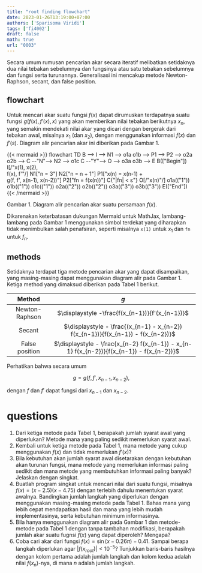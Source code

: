```yaml
---
title: "root finding flowchart"
date: 2023-01-26T13:19:00+07:00
authors: ['Sparisoma Viridi']
tags: ['fi4002']
draft: false
math: true
url: "0003"
---
```

Secara umum rumusan pencarian akar secara iteratif melibatkan setidaknya dua nilai tebakan sebelumnya dan fungsinya atau satu tebakan sebelumnya dan fungsi serta turunannya. Generalisasi ini mencakup metode Newton-Raphson, secant, dan false position.

## flowchart
Untuk mencari akar suatu fungsi $f(x)$ dapat dirumuskan terdapatnya suatu fungsi $g(f(x), f'(x), x)$ yang akan memberikan nilai tebakan berikutnya $x_n$, yang semakin mendekati nilai akar yang dicari dengan bergerak dari tebakan awal, misalnya $x_1$ (dan $x_2$), dengan menggunakan informasi $f(x)$ dan $f'(s)$. Diagram alir pencarian akar ini diberikan pada Gambar 1.

{{< mermaid >}}
flowchart TD
  B --> I --> N1 --> o1a
  o1b --> P1 --> P2 --> o2a
  o2b --> C --"N"--> N2 --> o1c
  C --"Y"--> O --> o3a
  o3b --> E
  B(["Begin"])
  I[/"x(1), x(2),<br>f(x), f'"/]
  N1["n = 3"]
  N2["n = n + 1"]
  P1["x(n) = x(n-1) +<br>g(f, f', x(n-1), x(n-2))"]
  P2["fn = f(x(n))"]
  C{"|fn| < &epsilon;"}
  O[/"x(n)"/]
  o1a(("1"))
  o1b(("1"))
  o1c(("1"))
  o2a(("2"))
  o2b(("2"))
  o3a(("3"))
  o3b(("3"))
  E(["End"])
{{< /mermaid >}}

Gambar 1. Diagram alir pencarian akar suatu persamaan $f(x)$.

Dikarenakan keterbatasan dukungan Mermaid untuk MathJax, lambang-lambang pada Gambar 1 menggunakan simbol terdekat yang diharapkan tidak menimbulkan salah penafsiran, seperti misalnya `x(1)` untuk $x_1$ dan `fn` untuk $f_n$.


## methods
Setidaknya terdapat tiga metode pencarian akar yang dapat disampaikan, yang masing-masing dapat menggunakan diagram alir pada Gambar 1. Ketiga method yang dimaksud diberikan pada Tabel 1 berikut.

Method | $g$
:-: | :-:
Newton-Raphson | $\displaystyle -\frac{f(x_{n-1})}{f'(x_{n-1})}$
Secant | $\displaystyle - \frac{(x_{n-1} - x_{n-2}) f(x_{n-1})}{f(x_{n-1}) - f(x_{n-2})}$
False position | $\displaystyle - \frac{x_{n-2} f(x_{n-1}) - x_{n-1} f(x_{n-2})}{f(x_{n-1}) - f(x_{n-2})}$

Perhatikan bahwa secara umum

$$\tag{1}
g = g(f, f', x_{n-1}, x_{n-2}),
$$

dengan $f$ dan $f'$ dapat fungsi dari $x_{n-1}$ dan $x_{n-2}$.


# questions
1. Dari ketiga metode pada Tabel 1, berapakah jumlah syarat awal yang diperlukan? Metode mana yang paling sedikit memerlukan syarat awal.
2. Kembali untuk ketiga metode pada Tabel 1, mana metode yang cukup menggunakan $f(x)$ dan tidak memerlukan $f'(x)$?
3. Bila kebutuhan akan jumlah syarat awal disetarakan dengan kebutuhan akan turunan fungsi, mana metode yang memerlukan informasi paling sedikit dan mana metode yang membutuhkan informasi paling banyak? Jelaskan dengan singkat.
4. Buatlah program singkat untuk mencari nilai dari suatu fungsi, misalnya $f(x) = (x - 2.5)(x - 4.75)$ dengan terlebih dahulu menentukan syarat awalnya. Bandingkan jumlah langkah yang diperlukan dengan menggunakan masing-masing metode pada Tabel 1. Bahas mana yang lebih cepat mendapatkan hasil dan mana yang lebih mudah implementasinya, serta kebutuhan minimum informasinya.
5. Bila hanya menggunakan diagram alir pada Gambar 1 dan metode-metode pada Tabel 1 dengan tanpa tambahan modifikasi, berapakah jumlah akar suatu fugnsi $f(x)$ yang dapat diperoleh? Mengapa?
6. Coba cari akar dari fungsi $f(x) = \sin (x - 0.26 \pi) - 0.41$. Sampai berapa langkah diperlukan agar $|f(x_{root})| < 10^{-5}$? Tunjukkan baris-baris hasilnya dengan kolom pertama adalah jumlah langkah dan kolom kedua adalah nilai $f(x_n)$-nya, di mana $n$ adalah jumlah langkah.